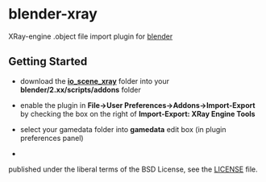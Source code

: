 # blender-xray
XRay-engine .object file import plugin for [blender](http://www.blender.org/)

## Getting Started
 - download the [**io_scene_xray**](io_scene_xray) folder into your **blender/2.xx/scripts/addons** folder
 - enable the plugin in **File->User Preferences->Addons->Import-Export** by checking the box on the right of **Import-Export: XRay Engine Tools**
 - select your gamedata folder into **gamedata** edit box (in plugin preferences panel)

-
published under the liberal terms of the BSD License, see the [LICENSE](LICENSE) file.
